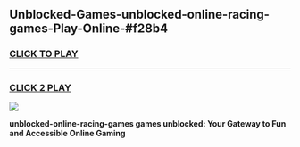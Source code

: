 
## Unblocked-Games-unblocked-online-racing-games-Play-Online-#f28b4
<h3>
<a href="https://premium.freeplayer.one?title=unblocked-online-racing-games&ref=27F">CLICK TO PLAY</a></h3>
<hr>

<h3>
<a href="https://premium.freeplayer.one?title=unblocked-online-racing-games&ref=27F">CLICK 2 PLAY</a>
  
</h3>

<a href="https://premium.freeplayer.one?title=unblocked-online-racing-games&ref=27F"><img src="https://clearcache.store/games.png"></a>


**unblocked-online-racing-games games unblocked: Your Gateway to Fun and Accessible Online Gaming**
